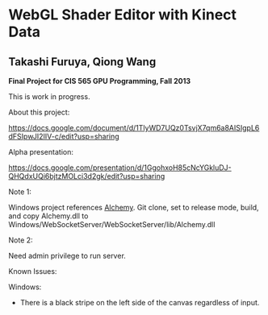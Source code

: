 WebGL Shader Editor with Kinect Data
======================================


Takashi Furuya, Qiong Wang
------------------------------------
**Final Project for CIS 565 GPU Programming, Fall 2013**


This is work in progress.

About this project:

https://docs.google.com/document/d/1TlyWD7UQz0TsvjX7qm6a8AISIgpL6dFSIpwJI2IIV-c/edit?usp=sharing

Alpha presentation:

https://docs.google.com/presentation/d/1GgohxoH85cNcYGkluDJ-QHQdxUQi6bjtzMOLci3d2gk/edit?usp=sharing


Note 1:

Windows project references [Alchemy](http://alchemywebsockets.net/).
Git clone, set to release mode, build, and copy Alchemy.dll to Windows/WebSocketServer/WebSocketServer/lib/Alchemy.dll

Note 2:

Need admin privilege to run server.


Known Issues:

Windows:

- There is a black stripe on the left side of the canvas regardless of input.

